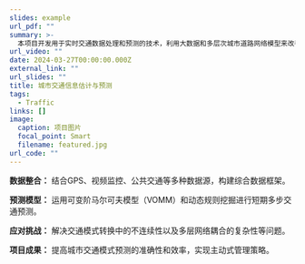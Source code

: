 ```yaml
---
slides: example
url_pdf: ""
summary: >-
  本项目开发用于实时交通数据处理和预测的技术，利用大数据和多层次城市道路网络模型来改善城市交通管理。
url_video: ""
date: 2024-03-27T00:00:00.000Z
external_link: ""
url_slides: ""
title: 城市交通信息估计与预测
tags:
  - Traffic
links: []
image:
  caption: 项目图片
  focal_point: Smart
  filename: featured.jpg
url_code: ""
---
```


**数据整合：** 结合GPS、视频监控、公共交通等多种数据源，构建综合数据框架。

**预测模型：** 运用可变阶马尔可夫模型（VOMM）和动态规则挖掘进行短期多步交通预测。

**应对挑战：** 解决交通模式转换中的不连续性以及多层网络耦合的复杂性等问题。

**项目成果：** 提高城市交通模式预测的准确性和效率，实现主动式管理策略。
